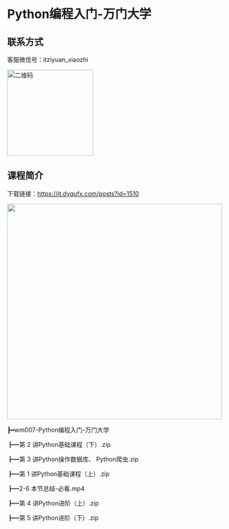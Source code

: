 # Python编程入门-万门大学

## 联系方式

客服微信号：itziyuan_xiaozhi

<img src="https://ziyuanyun.oss-cn-guangzhou.aliyuncs.com/common/20240614073449/666b82192834a.jpg" width="200" height="200" alt="二维码">

## 课程简介

下载链接：https://it.dyqufx.com/posts?id=1510

<img src="https://ziyuanyun.oss-cn-guangzhou.aliyuncs.com/yun/20240515224318/6644ca0620d08.jpg" width="500" alt="">

  ┣━wm007-Python编程入门-万门大学

 ┣━第 2 讲Python基础课程（下）.zip

 ┣━第 3 讲Python操作数据库、 Python爬虫.zip

 ┣━第 1 讲Python基础课程（上）.zip

 ┣━2-6 本节总结-必看.mp4

 ┣━第 4 讲Python进阶（上）.zip

 ┣━第 5 讲Python进阶（下）.zip

  
